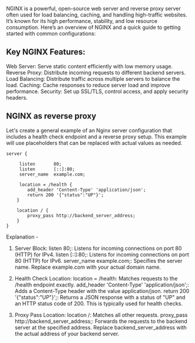 NGINX is a powerful, open-source web server and reverse proxy server often used for load balancing, caching, and handling high-traffic websites. It’s known for its high performance, stability, and low resource consumption. Here’s an overview of NGINX and a quick guide to getting started with common configurations:

## Key NGINX Features:

Web Server: Serve static content efficiently with low memory usage.
Reverse Proxy: Distribute incoming requests to different backend servers.
Load Balancing: Distribute traffic across multiple servers to balance the load.
Caching: Cache responses to reduce server load and improve performance.
Security: Set up SSL/TLS, control access, and apply security headers.


## NGINX as reverse proxy 

Let's create a general example of an Nginx server configuration that includes a health check endpoint and a reverse proxy setup. 
This example will use placeholders that can be replaced with actual values as needed.

```
server {

     listen       80;
     listen       [::]:80;
     server_name  example.com;
     
     location = /health {
        add_header 'Content-Type' 'application/json';
        return 200 '{"status":"UP"}';
    }

    location / {
        proxy_pass http://backend_server_address;
    }
}
```

Explanation - 
1. Server Block:
listen 80;: Listens for incoming connections on port 80 (HTTP) for IPv4.
listen [::]:80;: Listens for incoming connections on port 80 (HTTP) for IPv6.
server_name example.com;: Specifies the server name. Replace example.com with your actual domain name.

2. Health Check Location:
location = /health: Matches requests to the /health endpoint exactly.
add_header 'Content-Type' 'application/json';: Adds a Content-Type header with the value application/json.
return 200 '{"status":"UP"}';: Returns a JSON response with a status of "UP" and an HTTP status code of 200. This is typically used for health checks.

3. Proxy Pass Location:
location /: Matches all other requests.
proxy_pass http://backend_server_address;: Forwards the requests to the backend server at the specified address. Replace backend_server_address with the actual address of your backend server.
